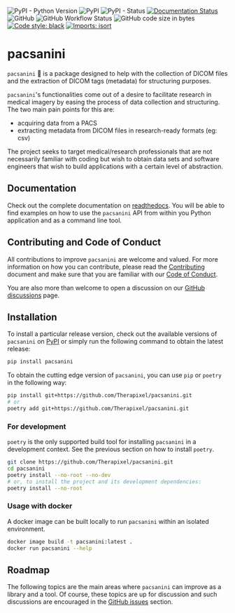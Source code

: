 ![PyPI - Python Version](https://img.shields.io/pypi/pyversions/pacsanini)
![PyPI](https://img.shields.io/pypi/v/pacsanini)
![PyPI - Status](https://img.shields.io/pypi/status/pacsanini)
[![Documentation Status](https://readthedocs.org/projects/pacsanini/badge/?version=latest)](https://pacsanini.readthedocs.io/en/latest/?badge=latest)
![GitHub](https://img.shields.io/github/license/Therapixel/pacsanini)
![GitHub Workflow Status](https://img.shields.io/github/workflow/status/Therapixel/pacsanini/pacsanini%20run%20tests%20for%20PR)
![GitHub code size in bytes](https://img.shields.io/github/languages/code-size/Therapixel/pacsanini)
[![Code style: black](https://img.shields.io/badge/code%20style-black-000000.svg)](https://github.com/psf/black)
[![Imports: isort](https://img.shields.io/badge/%20imports-isort-%231674b1?style=flat&labelColor=ef8336)](https://pycqa.github.io/isort/)

# pacsanini

`pacsanini` 🎻 is a package designed to help with the collection of DICOM files and the extraction
of DICOM tags (metadata) for structuring purposes.

`pacsanini`'s functionalities come out of a desire to facilitate research in
medical imagery by easing the process of data collection and structuring.
The two main pain points for this are:

* acquiring data from a PACS
* extracting metadata from DICOM files in research-ready formats (eg: csv)

The project seeks to target medical/research professionals that are not necessarily
familiar with coding but wish to obtain data sets and software engineers that wish to
build applications with a certain level of abstraction.

## Documentation

Check out the complete documentation on [readthedocs](https://pacsanini.readthedocs.io/en/latest/).
You will be able to find examples on how to use the `pacsanini` API from within you Python application
and as a command line tool.

## Contributing and Code of Conduct

All contributions to improve `pacsanini` are welcome and valued. For more information on how you can contribute,
please read the [Contributing](CONTRIBUTING.md) document and make sure that you are familiar with our
[Code of Conduct](CODE_OF_CONDUCT.md).

You are also more than welcome to open a discussion on our [GitHub discussions](https://github.com/Therapixel/pacsanini/discussions) page.

## Installation

To install a particular release version, check out the available versions of `pacsanini` on [PyPI](https://pypi.org/project/pacsanini/)
or simply run the following command to obtain the latest release:

```bash
pip install pacsanini
```

To obtain the cutting edge version of `pacsanini`, you can use `pip` or `poetry` in the following way:

```bash
pip install git+https://github.com/Therapixel/pacsanini.git
# or
poetry add git+https://github.com/Therapixel/pacsanini.git
```
### For development

`poetry` is the only supported build tool for installing `pacsanini` in a development context.
See the previous section on how to install `poetry`.

```bash
git clone https://github.com/Therapixel/pacsanini.git
cd pacsanini
poetry install --no-root --no-dev
# or, to install the project and its development dependencies:
poetry install --no-root
```

### Usage with docker

A docker image can be built locally to run `pacsanini` within an isolated environment.

```bash
docker image build -t pacsanini:latest .
docker run pacsanini --help
```

## Roadmap

The following topics are the main areas where `pacsanini` can improve as a library and a tool.
Of course, these topics are up for discussion and such discussions are encouraged in the
[GitHub issues](https://github.com/Therapixel/pacsanini/issues) section.
